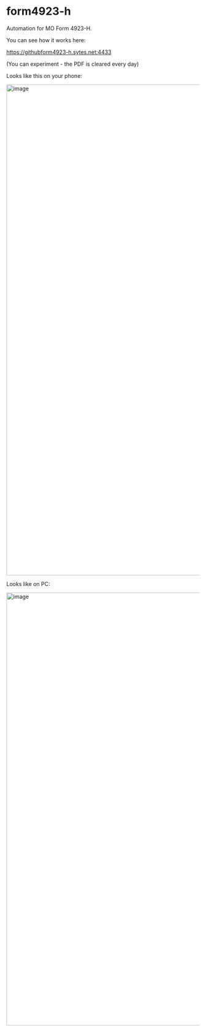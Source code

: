# form4923-h
Automation for MO Form 4923-H.

You can see how it works here:

<a href=//githubform4923-h.sytes.net:4433 target=_blank rel=noopener noreferrer>https://githubform4923-h.sytes.net:4433</a>



(You can experiment - the PDF is cleared every day)

Looks like this on your phone:

<img width="589" height="1280" alt="image" src="https://github.com/user-attachments/assets/49b3a637-ec67-49ee-a532-eac5a525ad56" />

Looks like on PC:<br>

<img width="1646" height="1129" alt="image" src="https://github.com/user-attachments/assets/52be26d5-af1f-46c0-93f6-2de03228c404" />




